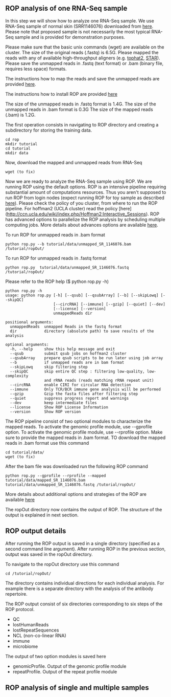 ## ROP analysis of one RNA-Seq sample

In this step we will show how to analyze one RNA-Seq sample. We use RNA-Seq sample of normal skin (SRR1146076)  downloaded from [here](http://www.ncbi.nlm.nih.gov/geo/query/acc.cgi?acc=GSE54456). Please note 
that proposed sample is not necessarily the most typical RNA-Seq sample and is provided for demonstration purposes. 

Please make sure that the basic unix commands (wget) are available on the cluster. The size of the original reads (.fastq) is 6.5G. Please mapped the reads with any of available high-throughput aligners (e.g. [tophat2](https://ccb.jhu.edu/software/tophat/index.shtml), [STAR](https://github.com/alexdobin/STAR)). Please save the unmapped reads in .fastq (text format) or .bam (binary file, requires less space) formats.  

The instructions how to map the reads and save the unmapped reads are provided [here](https://github.com/smangul1/rop/wiki/How-to-map-reads-and-save-unmapped-reads). 

The instructions how to install ROP are provided [here](https://github.com/smangul1/rop/wiki/How-to-install-ROP%3F) 

The size of the unmapped reads in .fastq format is  1.4G. The size of the unmapped reads in .bam format is 0.3G
The size of the mapped reads (.bam) is 1.2G. 


The first operation consists in navigating to ROP directory and creating a subdirectory for storing the training data. 

```
cd rop
mkdir tutorial
cd tutorial
mkdir data
```

Now, download the mapped and unmapped reads from RNA-Seq

```
wget (to fix)
```

Now we are ready to analyze the RNA-Seq sample using ROP. We are running ROP using the default options. ROP is an intensive pipeline requiring substantial amount of computations resources. Thus you aren't supposed to run ROP from login nodes (expect running ROP for toy sample as described [here](https://github.com/smangul1/rop/wiki/Get-started)). Please check the policy of you cluster, from where to run the ROP pipeline. For hoffman2 (UCLA cluster) read the policy [here] (http://ccn.ucla.edu/wiki/index.php/Hoffman2:Interactive_Sessions).  ROP has advanced options to parallelize the ROP analysis by scheduling multiple computing jobs. More details about advances options are available [here](https://github.com/smangul1/rop/wiki/Advanced-options).

To run ROP for unmapped reads in .bam format 
```
python rop.py --b tutorial/data/unmapped_SR_1146076.bam /tutorial/ropOut/
```

To run ROP for unmapped reads in .fastq format 

```
python rop.py  tutorial/data/unmapped_SR_1146076.fastq /tutorial/ropOut/
```

Please refer to the ROP help ($ python rop.py -h) 

```
python rop.py -h
usage: python rop.py [-h] [--qsub] [--qsubArray] [--b] [--skipLowq] [--skipQC]
                     [--circRNA] [--immune] [--gzip] [--quiet] [--dev]
                     [--license] [--version]
                     unmappedReads dir

positional arguments:
  unmappedReads  unmapped Reads in the fastq format
  dir            directory (absolute path) to save results of the analysis

optional arguments:
  -h, --help     show this help message and exit
  --qsub         submit qsub jobs on hoffman2 cluster
  --qsubArray    prepare qsub scripts to be run later using job array
  --b            if unmapped reads are in bam format
  --skipLowq     skip filtering step
  --skipQC       skip entire QC step : filtering low-quality, low-complexity
                 and rRNA reads (reads matching rRNA repeat unit)
  --circRNA      enable CIRI for circular RNA detection
  --immune       Only TCR/BCR immune gene analysis will be performed
  --gzip         Gzip the fasta files after filtering step
  --quiet        suppress progress report and warnings
  --dev          keep intermediate files
  --license      Show ROP License Information
  --version      Show ROP version
```

The ROP pipeline consist of two optional modules to characterize the mapped reads. To activate the genomic profile module, use --gprofile option. To activate the genomic profile module, use --rprofile option. Make sure to provide the mapped reads in .bam format. TO download the mapped reads in .bam format use this command 


```
cd tutorial/data/
wget (to fix)
```

After the bam file was downloaded run the following ROP command 

```
python rop.py --gprofile --rprofile --mapped tutorial/data/mapped_SR_1146076.bam tutorial/data/unmapped_SR_1146076.fastq /tutorial/ropOut/
```


More details about additional options and strategies of the ROP are available [here](https://github.com/smangul1/rop/wiki/Additional-options)


The ropOut directory now contains the output of ROP. The structure of the output is explained in next section. 

## ROP output details

After running the ROP output is saved in a single directory (specified as a second command line argument). After running ROP in the previous section, output was saved in the ropOut directory. 

To navigate to the ropOut directory use this command 

```
cd /tutorial/ropOut/
```

The directory contains individual directions for each individual analysis. For example there is a separate directory with the analysis of the antibody repertoire. 

The ROP output consist of six directories corresponding to six steps of the ROP protocol.

* QC
* lostHumanReads
* lostRepeatSequences
* NCL (non-co-linear RNA)
* immune
* microbiome

The output of two option modules is saved here

* genomicProfile. Output of the genomic profile module
* repeatProfile. Output of the repeat profile module

 

## ROP analysis of single and multiple samples

